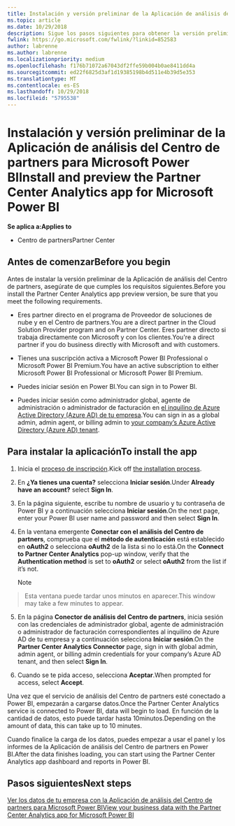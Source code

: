 ```yaml
---
title: Instalación y versión preliminar de la Aplicación de análisis del Centro de partners para Microsoft Power BI | Centro de partners
ms.topic: article
ms.date: 10/29/2018
description: Sigue los pasos siguientes para obtener la versión preliminar de la Aplicación de análisis del Centro de partners para Power BI (para partners directos en CSP).
fwlink: https://go.microsoft.com/fwlink/?linkid=852583
author: labrenne
ms.author: labrenne
ms.localizationpriority: medium
ms.openlocfilehash: f176b71072a67043df2ffe59b004b0ae8411dd4a
ms.sourcegitcommit: ed22f6825d3af1d19385198b4d511e4b39d5e353
ms.translationtype: MT
ms.contentlocale: es-ES
ms.lasthandoff: 10/29/2018
ms.locfileid: "5795538"
---
```

# <a name="install-and-preview-the-partner-center-analytics-app-for-microsoft-power-bi"></a><span data-ttu-id="b2107-103">Instalación y versión preliminar de la Aplicación de análisis del Centro de partners para Microsoft Power BI</span><span class="sxs-lookup"><span data-stu-id="b2107-103">Install and preview the Partner Center Analytics app for Microsoft Power BI</span></span>

**<span data-ttu-id="b2107-104">Se aplica a:</span><span class="sxs-lookup"><span data-stu-id="b2107-104">Applies to</span></span>**

-   <span data-ttu-id="b2107-105">Centro de partners</span><span class="sxs-lookup"><span data-stu-id="b2107-105">Partner Center</span></span>

## <a name="before-you-begin"></a><span data-ttu-id="b2107-106">Antes de comenzar</span><span class="sxs-lookup"><span data-stu-id="b2107-106">Before you begin</span></span>

<span data-ttu-id="b2107-107">Antes de instalar la versión preliminar de la Aplicación de análisis del Centro de partners, asegúrate de que cumples los requisitos siguientes.</span><span class="sxs-lookup"><span data-stu-id="b2107-107">Before you install the Partner Center Analytics app preview version, be sure that you meet the following requirements.</span></span>

-   <span data-ttu-id="b2107-108">Eres partner directo en el programa de Proveedor de soluciones de nube y en el Centro de partners.</span><span class="sxs-lookup"><span data-stu-id="b2107-108">You are a direct partner in the Cloud Solution Provider program and on Partner Center.</span></span> <span data-ttu-id="b2107-109">Eres partner directo si trabaja directamente con Microsoft y con los clientes.</span><span class="sxs-lookup"><span data-stu-id="b2107-109">You're a direct partner if you do business directly with Microsoft and with customers.</span></span>

-   <span data-ttu-id="b2107-110">Tienes una suscripción activa a Microsoft Power BI Professional o Microsoft Power BI Premium.</span><span class="sxs-lookup"><span data-stu-id="b2107-110">You have an active subscription to either Microsoft Power BI Professional or Microsoft Power BI Premium.</span></span>

-   <span data-ttu-id="b2107-111">Puedes iniciar sesión en Power BI.</span><span class="sxs-lookup"><span data-stu-id="b2107-111">You can sign in to Power BI.</span></span>

-   <span data-ttu-id="b2107-112">Puedes iniciar sesión como administrador global, agente de administración o administrador de facturación en [el inquilino de Azure Active Directory (Azure AD) de tu empresa](azure-active-directory-tenants-and-partner-center.md).</span><span class="sxs-lookup"><span data-stu-id="b2107-112">You can sign in as a global admin, admin agent, or billing admin to [your company’s Azure Active Directory (Azure AD) tenant](azure-active-directory-tenants-and-partner-center.md).</span></span>

## <a name="to-install-the-app"></a><span data-ttu-id="b2107-113">Para instalar la aplicación</span><span class="sxs-lookup"><span data-stu-id="b2107-113">To install the app</span></span>

1. <span data-ttu-id="b2107-114">Inicia el [proceso de inscripción](https://app.powerbi.com/getdata/services/partneranalytics?cpcode=PartnerCenterAnalytics&getDataForceConnect=true&alwaysPromptForContentProviderCreds=true).</span><span class="sxs-lookup"><span data-stu-id="b2107-114">Kick off [the installation process](https://app.powerbi.com/getdata/services/partneranalytics?cpcode=PartnerCenterAnalytics&getDataForceConnect=true&alwaysPromptForContentProviderCreds=true).</span></span>

2. <span data-ttu-id="b2107-115">En **¿Ya tienes una cuenta?** selecciona **Iniciar sesión**.</span><span class="sxs-lookup"><span data-stu-id="b2107-115">Under **Already have an account?** select **Sign In**.</span></span> 

3.  <span data-ttu-id="b2107-116">En la página siguiente, escribe tu nombre de usuario y tu contraseña de Power BI y a continuación selecciona **Iniciar sesión**.</span><span class="sxs-lookup"><span data-stu-id="b2107-116">On the next page, enter your Power BI user name and password and then select **Sign In**.</span></span> 

4.  <span data-ttu-id="b2107-117">En la ventana emergente **Conectar con el análisis del Centro de partners**, comprueba que el **método de autenticación** está establecido en **oAuth2** o selecciona **oAuth2** de la lista si no lo está.</span><span class="sxs-lookup"><span data-stu-id="b2107-117">On the **Connect to Partner Center Analytics** pop-up window, verify that the **Authentication method** is set to **oAuth2** or select **oAuth2** from the list if it’s not.</span></span> 

    > [!NOTE]  
>  <span data-ttu-id="b2107-118">Esta ventana puede tardar unos minutos en aparecer.</span><span class="sxs-lookup"><span data-stu-id="b2107-118">This window may take a few minutes to appear.</span></span>

5.  <span data-ttu-id="b2107-119">En la página **Conector de análisis del Centro de partners**, inicia sesión con las credenciales de administrador global, agente de administración o administrador de facturación correspondientes al inquilino de Azure AD de tu empresa y a continuación selecciona **Iniciar sesión**.</span><span class="sxs-lookup"><span data-stu-id="b2107-119">On the **Partner Center Analytics Connector** page, sign in with global admin, admin agent, or billing admin credentials for your company’s Azure AD tenant, and then select **Sign In**.</span></span>
 
6.  <span data-ttu-id="b2107-120">Cuando se te pida acceso, selecciona **Aceptar**.</span><span class="sxs-lookup"><span data-stu-id="b2107-120">When prompted for access, select **Accept**.</span></span> 

<span data-ttu-id="b2107-121">Una vez que el servicio de análisis del Centro de partners esté conectado a Power BI, empezarán a cargarse datos.</span><span class="sxs-lookup"><span data-stu-id="b2107-121">Once the Partner Center Analytics service is connected to Power BI, data will begin to load.</span></span> <span data-ttu-id="b2107-122">En función de la cantidad de datos, esto puede tardar hasta 10minutos.</span><span class="sxs-lookup"><span data-stu-id="b2107-122">Depending on the amount of data, this can take up to 10 minutes.</span></span> 

<span data-ttu-id="b2107-123">Cuando finalice la carga de los datos, puedes empezar a usar el panel y los informes de la Aplicación de análisis del Centro de partners en Power BI.</span><span class="sxs-lookup"><span data-stu-id="b2107-123">After the data finishes loading, you can start using the Partner Center Analytics app dashboard and reports in Power BI.</span></span>

## <a name="next-steps"></a><span data-ttu-id="b2107-124">Pasos siguientes</span><span class="sxs-lookup"><span data-stu-id="b2107-124">Next steps</span></span>

[<span data-ttu-id="b2107-125">Ver los datos de tu empresa con la Aplicación de análisis del Centro de partners para Microsoft Power BI</span><span class="sxs-lookup"><span data-stu-id="b2107-125">View your business data with the Partner Center Analytics app for Microsoft Power BI</span></span>](power-bi-app-for-direct-partners-use.md)
